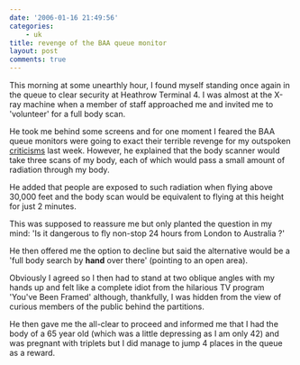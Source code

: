 ```yaml
---
date: '2006-01-16 21:49:56'
categories:
    - uk
title: revenge of the BAA queue monitor
layout: post
comments: true
---
```

This morning at some unearthly hour, I found myself standing once again
in the queue to clear security at Heathrow Terminal 4. I was almost at
the X-ray machine when a member of staff approached me and invited me to
'volunteer' for a full body scan.

He took me behind some screens and for one moment I feared the BAA queue
monitors were going to exact their terrible revenge for my outspoken
[criticisms](http://www.nbrightside.com/blog/2006/01/13/queuing-theory-at-baa/)
last week. However, he explained that the body scanner would take three
scans of my body, each of which would pass a small amount of radiation
through my body.

He added that people are exposed to such radiation when flying above
30,000 feet and the body scan would be equivalent to flying at this
height for just 2 minutes.

This was supposed to reassure me but only planted the question in my
mind: 'Is it dangerous to fly non-stop 24 hours from London to Australia
?'

He then offered me the option to decline but said the alternative would
be a 'full body search by **hand** over there' (pointing to an open
area).

Obviously I agreed so I then had to stand at two oblique angles with my
hands up and felt like a complete idiot from the hilarious TV program
'You've Been Framed' although, thankfully, I was hidden from the view of
curious members of the public behind the partitions.

He then gave me the all-clear to proceed and informed me that I had the
body of a 65 year old (which was a little depressing as I am only 42)
and was pregnant with triplets but I did manage to jump 4 places in the
queue as a reward.
